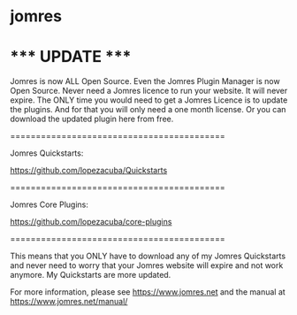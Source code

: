 # jomres

# *** UPDATE ***
Jomres is now ALL Open Source. Even the Jomres Plugin Manager is now Open Source. Never need a Jomres licence to run your website. It will never expire. The ONLY time you would need to get a Jomres Licence is to update the plugins. And for that you will only need a one month license. Or you can download the updated plugin here from free.

==========================================

Jomres Quickstarts:

https://github.com/lopezacuba/Quickstarts

==========================================

Jomres Core Plugins:

https://github.com/lopezacuba/core-plugins

==========================================

This means that you ONLY have to download any of my Jomres Quickstarts and never need to worry that your Jomres website will expire and not work anymore. My Quickstarts are more updated.

For more information, please see https://www.jomres.net and the manual at https://www.jomres.net/manual/
